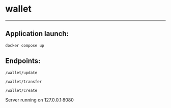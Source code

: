 # wallet
___
## Application launch:
```
docker compose up
```

## Endpoints:
```
/wallet/update

/wallet/transfer

/wallet/create
```

Server running on 127.0.0.1:8080
